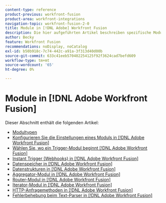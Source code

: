 ```yaml
---
content-type: reference
product-previous: workfront-fusion
product-area: workfront-integrations
navigation-topic: workfront-fusion-2-0
title: Module in [!DNL Adobe] Workfront Fusion
description: Die hier aufgeführten Artikel beschreiben spezifische Module und deren Funktionalität in [!DNL Adobe Workfront Fusion].
author: Becky
feature: Workfront Fusion
recommendations: noDisplay, noCatalog
exl-id: b50b918c-7c74-442c-a91a-3f313d40d00b
source-git-commit: 633c41eeb570402254125f92f3624cad7befd609
workflow-type: tm+mt
source-wordcount: '65'
ht-degree: 0%

---
```


# Module in [!DNL Adobe Workfront Fusion]

Dieser Abschnitt enthält die folgenden Artikel:

* [Modultypen](../../workfront-fusion/modules/module-types.md)
* [Konfigurieren Sie die Einstellungen eines Moduls in [!DNL Adobe Workfront Fusion]](../../workfront-fusion/modules/configure-a-modules-settings.md)
* [Wählen Sie, wo ein Trigger-Modul beginnt [!DNL Adobe Workfront Fusion]](../../workfront-fusion/modules/choose-where-trigger-module-starts.md)
* [Instant Trigger (Webhooks) in [!DNL Adobe Workfront Fusion]](/help/quicksilver/workfront-fusion/webhooks/instant-triggers-webhooks.md)
* [Datenspeicher in [!DNL Adobe Workfront Fusion]](../../workfront-fusion/modules/data-stores.md)
* [Datenstrukturen in [!DNL Adobe Workfront Fusion]](../../workfront-fusion/modules/data-structures.md)
* [Aggregator-Modul in [!DNL Adobe Workfront Fusion]](../../workfront-fusion/modules/aggregator-module.md)
* [Router-Modul in [!DNL Adobe Workfront Fusion]](../../workfront-fusion/modules/router-module.md)
* [Iterator-Modul in [!DNL Adobe Workfront Fusion]](../../workfront-fusion/modules/iterator-module.md)
* [HTTP-Anfragemethoden in [!DNL Adobe Workfront Fusion]](../../workfront-fusion/modules/http-request-methods.md)
* [Fehlerbehebung beim Text-Parser in [!DNL Adobe Workfront Fusion]](../../workfront-fusion/modules/text-parser-troubleshooting.md)
